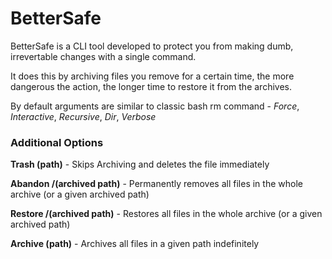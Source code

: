 # BetterSafe
BetterSafe is a CLI tool developed to protect you from making dumb, irrevertable changes with a single command.

It does this by archiving files you remove for a certain time, the more dangerous the action, the longer time to restore it from the archives.

By default arguments are similar to classic bash rm command - *Force*, *Interactive*, *Recursive*, *Dir*, *Verbose*

### Additional Options

**Trash (path)** - Skips Archiving and deletes the file immediately

**Abandon /(archived path)** - Permanently removes all files in the whole archive (or a given archived path) 

**Restore /(archived path)** - Restores all files in the whole archive (or a given archived path)

**Archive (path)** - Archives all files in a given path indefinitely
